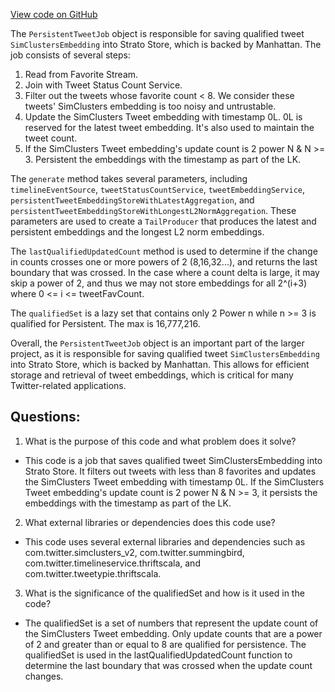 [View code on GitHub](https://github.com/misbahsy/the-algorithm/src/scala/com/twitter/simclusters_v2/summingbird/storm/PersistentTweetJob.scala)

The `PersistentTweetJob` object is responsible for saving qualified tweet `SimClustersEmbedding` into Strato Store, which is backed by Manhattan. The job consists of several steps:

1. Read from Favorite Stream.
2. Join with Tweet Status Count Service.
3. Filter out the tweets whose favorite count < 8. We consider these tweets' SimClusters embedding is too noisy and untrustable.
4. Update the SimClusters Tweet embedding with timestamp 0L. 0L is reserved for the latest tweet embedding. It's also used to maintain the tweet count.
5. If the SimClusters Tweet embedding's update count is 2 power N & N >= 3. Persistent the embeddings with the timestamp as part of the LK.

The `generate` method takes several parameters, including `timelineEventSource`, `tweetStatusCountService`, `tweetEmbeddingService`, `persistentTweetEmbeddingStoreWithLatestAggregation`, and `persistentTweetEmbeddingStoreWithLongestL2NormAggregation`. These parameters are used to create a `TailProducer` that produces the latest and persistent embeddings and the longest L2 norm embeddings.

The `lastQualifiedUpdatedCount` method is used to determine if the change in counts crosses one or more powers of 2 (8,16,32...), and returns the last boundary that was crossed. In the case where a count delta is large, it may skip a power of 2, and thus we may not store embeddings for all 2^(i+3) where 0 <= i <= tweetFavCount.

The `qualifiedSet` is a lazy set that contains only 2 Power n while n >= 3 is qualified for Persistent. The max is 16,777,216.

Overall, the `PersistentTweetJob` object is an important part of the larger project, as it is responsible for saving qualified tweet `SimClustersEmbedding` into Strato Store, which is backed by Manhattan. This allows for efficient storage and retrieval of tweet embeddings, which is critical for many Twitter-related applications.
## Questions: 
 1. What is the purpose of this code and what problem does it solve?
- This code is a job that saves qualified tweet SimClustersEmbedding into Strato Store. It filters out tweets with less than 8 favorites and updates the SimClusters Tweet embedding with timestamp 0L. If the SimClusters Tweet embedding's update count is 2 power N & N >= 3, it persists the embeddings with the timestamp as part of the LK.

2. What external libraries or dependencies does this code use?
- This code uses several external libraries and dependencies such as com.twitter.simclusters_v2, com.twitter.summingbird, com.twitter.timelineservice.thriftscala, and com.twitter.tweetypie.thriftscala.

3. What is the significance of the qualifiedSet and how is it used in the code?
- The qualifiedSet is a set of numbers that represent the update count of the SimClusters Tweet embedding. Only update counts that are a power of 2 and greater than or equal to 8 are qualified for persistence. The qualifiedSet is used in the lastQualifiedUpdatedCount function to determine the last boundary that was crossed when the update count changes.